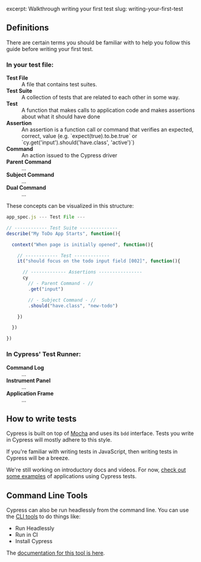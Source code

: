 excerpt: Walkthrough writing your first test
slug: writing-your-first-test

## Definitions

There are certain terms you should be familiar with to help you follow this guide before writing your first test.

### In your test file:

<dl>
  <dt><strong>Test File</strong></dt>
  <dd>A file that contains test suites.</dd>
  <dt><strong>Test Suite</strong></dt>
  <dd>A collection of tests that are related to each other in some way.</dd>
  <dt><strong>Test</strong></dt>
  <dd>A function that makes calls to application code and makes assertions about what it should have done</dd>
  <dt><strong>Assertion</strong></dt>
  <dd>An assertion is a function call or command that verifies an expected, correct, value (e.g. `expect(true).to.be.true` or `cy.get('input').should('have.class', 'active')`)</dd>
  <dt><strong>Command</strong></dt>
  <dd>An action issued to the Cypress driver</dd>
  <dt><strong>Parent Command</strong></dt>
  <dd>...</dd>
  <dt><strong>Subject Command</strong></dt>
  <dd>...</dd>
  <dt><strong>Dual Command</strong></dt>
  <dd>...</dd>
</dl>

These concepts can be visualized in this structure:

```javascript
app_spec.js --- Test File ---

// ------------ Test Suite --------------
describe("My ToDo App Starts", function(){

  context("When page is initially opened", function(){

    // ------------ Test -------------
    it("should focus on the todo input field [002]", function(){

      // ------------- Assertions ----------------
      cy
        // - Parent Command - //
        .get("input")

        // - Subject Command - //
        .should("have.class", "new-todo")

    })

  })

})
```

### In Cypress' Test Runner:

<dl>
  <dt><strong>Command Log</strong></dt>
  <dd>...</dd>
  <dt><strong>Instrument Panel</strong></dt>
  <dd>...</dd>
  <dt><strong>Application Frame</strong></dt>
  <dd>...</dd>
</dl>

## How to write tests

Cypress is built on top of [Mocha](http://on.cypress.io/guides/bundled-tools#mocha) and uses its `bdd` interface. Tests you write in Cypress will mostly adhere to this style.

If you're familiar with writing tests in JavaScript, then writing tests in Cypress will be a breeze.

We're still working on introductory docs and videos. For now, [check out some examples](http://on.cypress.io/guides/all-example-apps) of applications using Cypress tests.

## Command Line Tools

Cypress can also be run headlessly from the command line. You can use the [CLI tools](https://github.com/cypress-io/cypress-cli) to do things like:

- Run Headlessly
- Run in CI
- Install Cypress

The [documentation for this tool is here](https://github.com/cypress-io/cypress-cli).